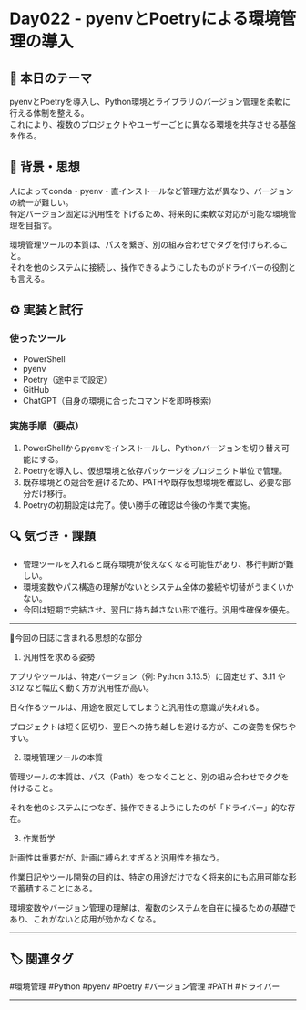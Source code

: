 # Day022 - pyenvとPoetryによる環境管理の導入

## 🎯 本日のテーマ
pyenvとPoetryを導入し、Python環境とライブラリのバージョン管理を柔軟に行える体制を整える。  
これにより、複数のプロジェクトやユーザーごとに異なる環境を共存させる基盤を作る。

## 🧠 背景・思想
人によってconda・pyenv・直インストールなど管理方法が異なり、バージョンの統一が難しい。  
特定バージョン固定は汎用性を下げるため、将来的に柔軟な対応が可能な環境管理を目指す。

環境管理ツールの本質は、パスを繋ぎ、別の組み合わせでタグを付けられること。  
それを他のシステムに接続し、操作できるようにしたものがドライバーの役割とも言える。

## ⚙️ 実装と試行
### 使ったツール
- PowerShell
- pyenv
- Poetry（途中まで設定）
- GitHub
- ChatGPT（自身の環境に合ったコマンドを即時検索）

### 実施手順（要点）
1. PowerShellからpyenvをインストールし、Pythonバージョンを切り替え可能にする。
2. Poetryを導入し、仮想環境と依存パッケージをプロジェクト単位で管理。
3. 既存環境との競合を避けるため、PATHや既存仮想環境を確認し、必要な部分だけ移行。
4. Poetryの初期設定は完了。使い勝手の確認は今後の作業で実施。

## 🔍 気づき・課題
- 管理ツールを入れると既存環境が使えなくなる可能性があり、移行判断が難しい。
- 環境変数やパス構造の理解がないとシステム全体の接続や切替がうまくいかない。
- 今回は短期で完結させ、翌日に持ち越さない形で進行。汎用性確保を優先。


---

💭今回の日誌に含まれる思想的な部分

1. 汎用性を求める姿勢

アプリやツールは、特定バージョン（例: Python 3.13.5）に固定せず、3.11 や 3.12 など幅広く動く方が汎用性が高い。

日々作るツールは、用途を限定してしまうと汎用性の意識が失われる。

プロジェクトは短く区切り、翌日への持ち越しを避ける方が、この姿勢を保ちやすい。


2. 環境管理ツールの本質

管理ツールの本質は、パス（Path）をつなぐことと、別の組み合わせでタグを付けること。

それを他のシステムにつなぎ、操作できるようにしたのが「ドライバー」的な存在。


3. 作業哲学

計画性は重要だが、計画に縛られすぎると汎用性を損なう。

作業日記やツール開発の目的は、特定の用途だけでなく将来的にも応用可能な形で蓄積することにある。

環境変数やバージョン管理の理解は、複数のシステムを自在に操るための基礎であり、これがないと応用が効かなくなる。



---

## 🏷️ 関連タグ
#環境管理 #Python #pyenv #Poetry #バージョン管理 #PATH #ドライバー

---
